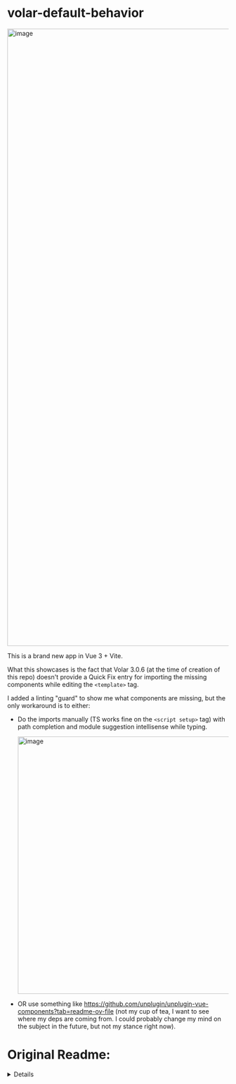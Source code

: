 # volar-default-behavior

<img width="2168" height="1403" alt="image" src="https://github.com/user-attachments/assets/4d848b4b-ad0e-435d-99ae-a06941bbda8d" />

This is a brand new app in Vue 3 + Vite.

What this showcases is the fact that Volar 3.0.6 (at the time of creation of this repo) doesn't provide a Quick Fix entry for importing the missing components while editing the `<template>` tag. 

I added a linting "guard" to show me what components are missing, but the only workaround is to either: 

* Do the imports manually (TS works fine on the `<script setup>` tag) with path completion and module suggestion intellisense while typing.
  
  <img width="830" height="585" alt="image" src="https://github.com/user-attachments/assets/d96e3ec8-5547-4020-9853-13a386112143" />

* OR use something like https://github.com/unplugin/unplugin-vue-components?tab=readme-ov-file (not my cup of tea, I want to see where my deps are coming from. I could probably change my mind on the subject in the future, but not my stance right now).


# Original Readme:

<details>
  This template should help get you started developing with Vue 3 in Vite.

## Recommended IDE Setup

[VSCode](https://code.visualstudio.com/) + [Volar](https://marketplace.visualstudio.com/items?itemName=Vue.volar) (and disable Vetur).

## Type Support for `.vue` Imports in TS

TypeScript cannot handle type information for `.vue` imports by default, so we replace the `tsc` CLI with `vue-tsc` for type checking. In editors, we need [Volar](https://marketplace.visualstudio.com/items?itemName=Vue.volar) to make the TypeScript language service aware of `.vue` types.

## Customize configuration

See [Vite Configuration Reference](https://vite.dev/config/).

## Project Setup

```sh
npm install
```

### Compile and Hot-Reload for Development

```sh
npm run dev
```

### Type-Check, Compile and Minify for Production

```sh
npm run build
```
</details>
